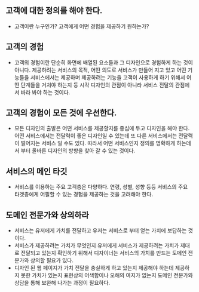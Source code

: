 ## 고객에 대한 정의를 해야 한다.
- 고객이란 누구인가? 고객에게 어떤 경험을 제공하기 원하는가?

## 고객의 경험
- 고객의 경험이란 단순히 화면에 배열된 요소들과 그 디자인으로 경험하게 하는 것이 아니다. 제공하려는 서비스의 목적, 어떤 의도로 서비스가 만들어 지고 있고 어떤 기능들을 서비스에서는 제공하며 제공하려는 기능을 고객이 사용하게 하기 위해서 어떤 단계들을 거처야 하는지 등 시각 디자인의 관점이 아니라 서비스 전달의 관점에서 바라 봐야 하는 것이다.

## 고객의 경험이 모든 것에 우선한다.
- 모든 디자인의 출발은 어떤 서비스를 제공할지를 중심에 두고 디자인을 해야 한다. 어떤 서비스에서는 전달력이 좋은 디자인일 수 있는데 또 다른 서비스에서는 전달력이 떨어지는 서비스 일 수도 있다. 따라서 어떤 서비스인지 정의를 명확하게 하는데서 부터 올바른 디자인의 방향을 찾아 갈 수 있는 것이다.

## 서비스의 메인 타깃
- 서비스를 이용하는 주요 고객층은 다양하다. 연령, 성별, 성향 등등 서비스의 주요 타겟층에게 어필할 수 있는 경험을 제공하는 것을 고려해야 한다.

## 도메인 전문가와 상의하라
- 서비스는 유저에게 가치를 전달하고 유저는 서비스로 부터 얻는 가치에 보답하는 것이다.
- 서비스가 제공하려는 가치가 무엇인지 유저에게 서비스가 제공하려는 가치가 제대로 전달되고 있는지 확인하기 위해서 디자이너는 서비스의 가치를 만드는 도메인 전문가와 상의할 필요가 있다.
- 디자인 된 웹 페이지가 가치 전달을 충실하게 하고 있는지 제공해야 하는데 제공하지 못한 가치가 있는지 표현상의 어색함이나 오해의 여지가 없는지 도메인 전문가와 상담을 통해 보완해 나가는 과정이 필요하다.
